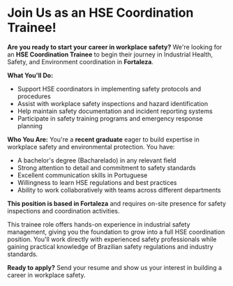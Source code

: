# Join Us as an HSE Coordination Trainee!

**Are you ready to start your career in workplace safety?** We're looking for an **HSE Coordination Trainee** to begin their journey in Industrial Health, Safety, and Environment coordination in **Fortaleza**.

**What You'll Do:**
- Support HSE coordinators in implementing safety protocols and procedures
- Assist with workplace safety inspections and hazard identification
- Help maintain safety documentation and incident reporting systems
- Participate in safety training programs and emergency response planning

**Who You Are:**
You're a **recent graduate** eager to build expertise in workplace safety and environmental protection. You have:
- A bachelor's degree (Bacharelado) in any relevant field
- Strong attention to detail and commitment to safety standards
- Excellent communication skills in Portuguese
- Willingness to learn HSE regulations and best practices
- Ability to work collaboratively with teams across different departments

**This position is based in Fortaleza** and requires on-site presence for safety inspections and coordination activities.

This trainee role offers hands-on experience in industrial safety management, giving you the foundation to grow into a full HSE coordination position. You'll work directly with experienced safety professionals while gaining practical knowledge of Brazilian safety regulations and industry standards.

**Ready to apply?** Send your resume and show us your interest in building a career in workplace safety.